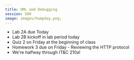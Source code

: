 ```yaml
---
title: UML and Debugging
session: S09
image: images/humpday.png;
---
```


* Lab 2A due Today
* Lab 2B kickoff in lab period today
* Quiz 2 on Friday at the beginning of class
* Homework 3 due on Friday - Reviewing the HTTP protocol
* We're halfway through IT&C 210a!